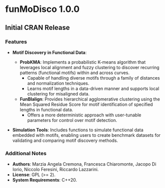 
# funMoDisco 1.0.0

## Initial CRAN Release

### Features

- **Motif Discovery in Functional Data**:
  - **ProbKMA**: Implements a probabilistic K-means algorithm that leverages local alignment and fuzzy clustering to discover recurring patterns (functional motifs) within and across curves.
    - Capable of handling diverse motifs through a family of distances and normalization techniques.
    - Learns motif lengths in a data-driven manner and supports local clustering for misaligned data.
  - **FunBIalign**: Provides hierarchical agglomerative clustering using the Mean Squared Residue Score for motif identification of specified lengths in functional data.
    - Offers a more deterministic approach with user-tunable parameters for control over motif detection.

- **Simulation Tools**: Includes functions to simulate functional data embedded with motifs, enabling users to create benchmark datasets for validating and comparing motif discovery methods.

### Additional Notes
- **Authors**: Marzia Angela Cremona, Francesca Chiaromonte, Jacopo Di Iorio, Niccolo Feresini, Riccardo Lazzarini.
- **License**: GPL (>= 2).
- **System Requirements**: C++20.
